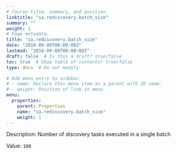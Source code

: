 ```yaml
---
# Course title, summary, and position.
linktitle: "sa.rediscovery.batch_size"
summary: ""
weight: 1
# Page metadata.
title: "sa.rediscovery.batch_size"
date: "2018-09-09T00:00:00Z"
lastmod: "2018-09-09T00:00:00Z"
draft: false  # Is this a draft? true/false
toc: true  # Show table of contents? true/false
type: docs  # Do not modify.

# Add menu entry to sidebar.
# - name: Declare this menu item as a parent with ID name.
# - weight: Position of link in menu.
menu:
  properties:
    parent: Properties
    name: "sa.rediscovery.batch_size"
    weight: 1
---
```


Description: Number of discovery tasks executed in a single batch


Value: `100`